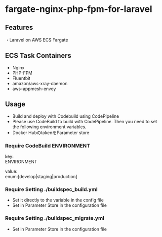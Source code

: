 # fargate-nginx-php-fpm-for-laravel


## Features

・Laravel on AWS ECS Fargate

## ECS Task Containers

- Nginx
- PHP-FPM
- Fluentbit
- amazon/aws-xray-daemon
- aws-appmesh-envoy


## Usage

- Build and deploy with Codebuild using CodePipeline
- Please use CodeBuild to build with CodePipeline. Then you need to set the following environment variables.
- Docker HubのtokenをParameter store

### Require CodeBuild ENVIRONMENT
key:  
ENVIRONMENT

value:  
enum:[develop|staging|production]

### Require Setting ./buildspec_build.yml

- Set it directly to the variable in the config file
- Set in Parameter Store in the configuration file

### Require Setting ./buildspec_migrate.yml

- Set in Parameter Store in the configuration file